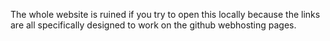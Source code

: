 The whole website is ruined if you try to open this locally because the links are all specifically designed to work on the github webhosting pages.
